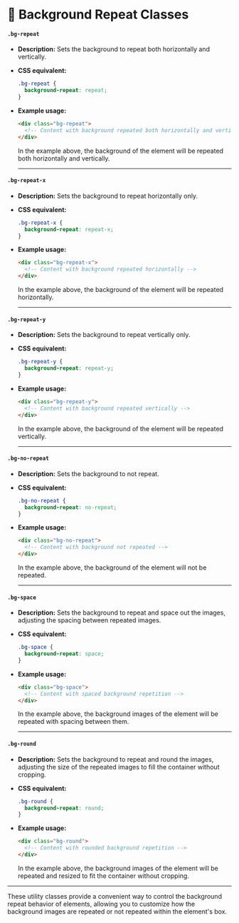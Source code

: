 # 🔁 Background Repeat Classes

#### **`.bg-repeat`**

- **Description:** Sets the background to repeat both horizontally and vertically.
- **CSS equivalent:**
    ```css
    .bg-repeat {
      background-repeat: repeat;
    }
    ```
- **Example usage:**
    ```html
    <div class="bg-repeat">
      <!-- Content with background repeated both horizontally and vertically -->
    </div>
    ```
    In the example above, the background of the element will be repeated both horizontally and vertically.

    ---

#### **`.bg-repeat-x`**

- **Description:** Sets the background to repeat horizontally only.
- **CSS equivalent:**
    ```css
    .bg-repeat-x {
      background-repeat: repeat-x;
    }
    ```
- **Example usage:**
    ```html
    <div class="bg-repeat-x">
      <!-- Content with background repeated horizontally -->
    </div>
    ```
    In the example above, the background of the element will be repeated horizontally.

    ---

#### **`.bg-repeat-y`**

- **Description:** Sets the background to repeat vertically only.
- **CSS equivalent:**
    ```css
    .bg-repeat-y {
      background-repeat: repeat-y;
    }
    ```
- **Example usage:**
    ```html
    <div class="bg-repeat-y">
      <!-- Content with background repeated vertically -->
    </div>
    ```
    In the example above, the background of the element will be repeated vertically.

    ---

#### **`.bg-no-repeat`**

- **Description:** Sets the background to not repeat.
- **CSS equivalent:**
    ```css
    .bg-no-repeat {
      background-repeat: no-repeat;
    }
    ```
- **Example usage:**
    ```html
    <div class="bg-no-repeat">
      <!-- Content with background not repeated -->
    </div>
    ```
    In the example above, the background of the element will not be repeated.

    ---

#### **`.bg-space`**

- **Description:** Sets the background to repeat and space out the images, adjusting the spacing between repeated images.
- **CSS equivalent:**
    ```css
    .bg-space {
      background-repeat: space;
    }
    ```
- **Example usage:**
    ```html
    <div class="bg-space">
      <!-- Content with spaced background repetition -->
    </div>
    ```
    In the example above, the background images of the element will be repeated with spacing between them.

    ---

#### **`.bg-round`**

- **Description:** Sets the background to repeat and round the images, adjusting the size of the repeated images to fill the container without cropping.

- **CSS equivalent:**
    ```css
    .bg-round {
      background-repeat: round;
    }
    ```
- **Example usage:**
    ```html
    <div class="bg-round">
      <!-- Content with rounded background repetition -->
    </div>
    ```
    In the example above, the background images of the element will be repeated and resized to fit the container without cropping.

---    

These utility classes provide a convenient way to control the background repeat behavior of elements, allowing you to customize how the background images are repeated or not repeated within the element's box.